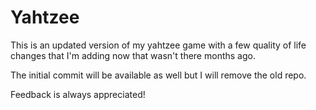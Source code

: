 # Yahtzee
This is an updated version of my yahtzee game with a few quality of life changes that I'm adding now that wasn't there months ago.

The initial commit will be available as well but I will remove the old repo.

Feedback is always appreciated!
